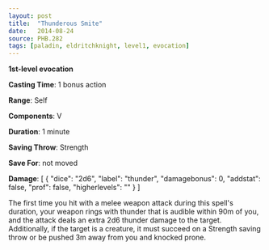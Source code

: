 ```yaml
---
layout: post
title:  "Thunderous Smite"
date:   2014-08-24
source: PHB.282
tags: [paladin, eldritchknight, level1, evocation]
---
```


**1st-level evocation**

**Casting Time**: 1 bonus action

**Range**: Self

**Components**: V

**Duration**: 1 minute

**Saving Throw**: Strength

**Save For**: not moved

**Damage**: [ { "dice": "2d6", "label": "thunder", "damagebonus": 0, "addstat": false, "prof": false, "higherlevels": "" } ]

The first time you hit with a melee weapon attack during this spell's duration, your weapon rings with thunder that is audible within 90m of you, and the attack deals an extra 2d6 thunder damage to the target. Additionally, if the target is a creature, it must succeed on a Strength saving throw or be pushed 3m away from you and knocked prone.